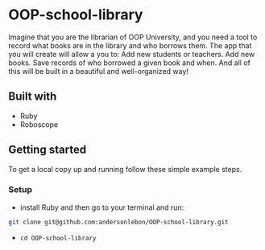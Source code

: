 # OOP-school-library
Imagine that you are the librarian of OOP University, and you need a tool to record what books are in the library and who borrows them. The app that you will create will allow a you to:  Add new students or teachers. Add new books. Save records of who borrowed a given book and when. And all of this will be built in a beautiful and well-organized way!

## Built with
 - Ruby
 - Roboscope

## Getting started

To get a local copy up and running follow these simple example steps.

### Setup
- install Ruby and then go to your terminal and run: 
```bash
git clone git@github.com:andersonlebon/OOP-school-library.git
```
- ``` cd OOP-school-library ```
